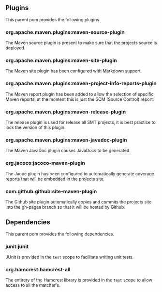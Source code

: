 ## Plugins

This parent pom provides the following plugins.

### org.apache.maven.plugins:maven-source-plugin
The Maven source plugin is present to make sure that the projects source is deployed.

### org.apache.maven.plugins:maven-site-plugin
The Maven site plugin has been configured with Markdown support.

### org.apache.maven.plugins:maven-project-info-reports-plugin
The Maven report plugin has been added to allow the selection of specific Maven reports, at the moment this is just the
SCM (Source Control) report.

### org.apache.maven.plugins:maven-release-plugin
The release plugin is used for release all SMT projects, it is best practice to lock the version of this plugin.

### org.apache.maven.plugins:maven-javadoc-plugin
The Maven JavaDoc plugin causes JavaDocs to be generated.

### org.jacoco:jacoco-maven-plugin
The Jacoc plugin has been configured to automatically generate coverage reports that will be embedded in the projects
site.

### com.github.github:site-maven-plugin
The Github site plugin automatically copies and commits the projects site into the gh-pages branch so that it will be
hosted by Github.

## Dependencies

This parent pom provides the following dependencies.

### junit:junit
JUnit is provided in the `test` scope to facilitate writing unit tests.

### org.hamcrest:hamcrest-all
The entirety of the Hamcrest library is provided in the `test` scope to allow access to all the matcher's.